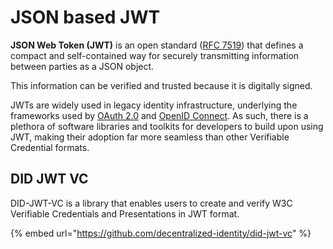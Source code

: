 # JSON based JWT

**JSON Web Token (JWT)** is an open standard ([RFC 7519](https://tools.ietf.org/html/rfc7519)) that defines a compact and self-contained way for securely transmitting information between parties as a JSON object.&#x20;

This information can be verified and trusted because it is digitally signed.

JWTs are widely used in legacy identity infrastructure, underlying the frameworks used by [OAuth 2.0](https://oauth.net/2/) and [OpenID Connect](https://openid.net/connect/). As such, there is a plethora of software libraries and toolkits for developers to build upon using JWT, making their adoption far more seamless than other Verifiable Credential formats.&#x20;

## DID JWT VC

DID-JWT-VC is a library that enables users to create and verify W3C Verifiable Credentials and Presentations in JWT format.

{% embed url="https://github.com/decentralized-identity/did-jwt-vc" %}
